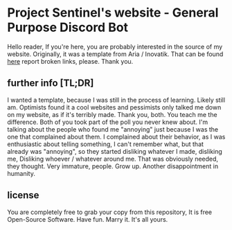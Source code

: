 # Project Sentinel's website - General Purpose Discord Bot
Hello reader,
If you're here, you are probably interested in the source of my website.
Originally, it was a template from Aria / Inovatik. That can be found [here](https://www.free-css.com/free-css-templates/page259/aria)
report broken links, please. Thank you.

## further info [TL;DR]
I wanted a template, because I was still in the process of learning. Likely still am. Optimists found it a cool websites and pessimists only talked me down on my website, as if it's terribly made. Thank you, both. You teach me the difference. Both of you took part of the poll you never knew about. I'm talking about the people who found me "annoying" just because I was the one that complained about them. I complained about their behavior, as I was enthusiastic about telling something, I can't remember what, but that already was "annoying", so they started disliking whatever I made, disliking me, Disliking whoever / whatever around me. That was obviously needed, they thought. Very immature, people. Grow up. Another disappointment in humanity.

## license
You are completely free to grab your copy from this repository, It is free Open-Source Software. Have fun. Marry it. It's all yours.